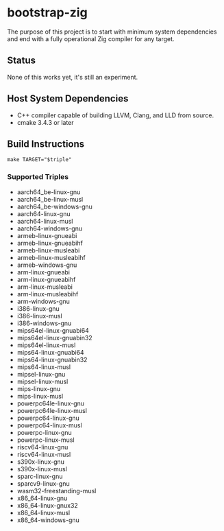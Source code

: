 # bootstrap-zig

The purpose of this project is to start with minimum system dependencies and
end with a fully operational Zig compiler for any target.

## Status

None of this works yet, it's still an experiment.

## Host System Dependencies

 * C++ compiler capable of building LLVM, Clang, and LLD from source.
 * cmake 3.4.3 or later

## Build Instructions

```
make TARGET="$triple"
```

### Supported Triples

 * aarch64_be-linux-gnu
 * aarch64_be-linux-musl
 * aarch64_be-windows-gnu
 * aarch64-linux-gnu
 * aarch64-linux-musl
 * aarch64-windows-gnu
 * armeb-linux-gnueabi
 * armeb-linux-gnueabihf
 * armeb-linux-musleabi
 * armeb-linux-musleabihf
 * armeb-windows-gnu
 * arm-linux-gnueabi
 * arm-linux-gnueabihf
 * arm-linux-musleabi
 * arm-linux-musleabihf
 * arm-windows-gnu
 * i386-linux-gnu
 * i386-linux-musl
 * i386-windows-gnu
 * mips64el-linux-gnuabi64
 * mips64el-linux-gnuabin32
 * mips64el-linux-musl
 * mips64-linux-gnuabi64
 * mips64-linux-gnuabin32
 * mips64-linux-musl
 * mipsel-linux-gnu
 * mipsel-linux-musl
 * mips-linux-gnu
 * mips-linux-musl
 * powerpc64le-linux-gnu
 * powerpc64le-linux-musl
 * powerpc64-linux-gnu
 * powerpc64-linux-musl
 * powerpc-linux-gnu
 * powerpc-linux-musl
 * riscv64-linux-gnu
 * riscv64-linux-musl
 * s390x-linux-gnu
 * s390x-linux-musl
 * sparc-linux-gnu
 * sparcv9-linux-gnu
 * wasm32-freestanding-musl
 * x86_64-linux-gnu
 * x86_64-linux-gnux32
 * x86_64-linux-musl
 * x86_64-windows-gnu
